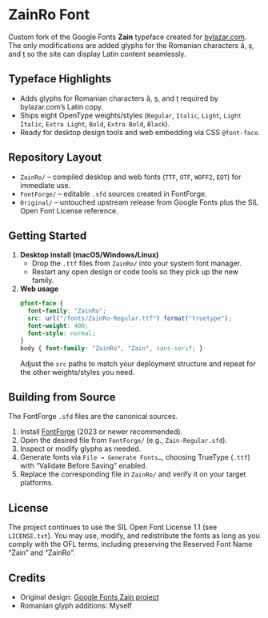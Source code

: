 # ZainRo Font

Custom fork of the Google Fonts **Zain** typeface created for [bylazar.com](https://bylazar.com). The only modifications are added glyphs for the Romanian characters â, ș, and ț so the site can display Latin content seamlessly.

## Typeface Highlights
- Adds glyphs for Romanian characters â, ș, and ț required by bylazar.com’s Latin copy.
- Ships eight OpenType weights/styles (`Regular`, `Italic`, `Light`, `Light Italic`, `Extra Light`, `Bold`, `Extra Bold`, `Black`).
- Ready for desktop design tools and web embedding via CSS `@font-face`.

## Repository Layout
- `ZainRo/` – compiled desktop and web fonts (`TTF`, `OTF`, `WOFF2`, `EOT`) for immediate use.
- `FontForge/` – editable `.sfd` sources created in FontForge.
- `Original/` – untouched upstream release from Google Fonts plus the SIL Open Font License reference.

## Getting Started
1. **Desktop install (macOS/Windows/Linux)**  
   - Drop the `.ttf` files from `ZainRo/` into your system font manager.  
   - Restart any open design or code tools so they pick up the new family.
2. **Web usage**  
   ```css
   @font-face {
     font-family: "ZainRo";
     src: url("/fonts/ZainRo-Regular.ttf") format("truetype");
     font-weight: 400;
     font-style: normal;
   }
   body { font-family: "ZainRo", "Zain", sans-serif; }
   ```
   Adjust the `src` paths to match your deployment structure and repeat for the other weights/styles you need.

## Building from Source
The FontForge `.sfd` files are the canonical sources.
1. Install [FontForge](https://fontforge.org) (2023 or newer recommended).  
2. Open the desired file from `FontForge/` (e.g., `Zain-Regular.sfd`).  
3. Inspect or modify glyphs as needed.  
4. Generate fonts via `File → Generate Fonts…`, choosing TrueType (`.ttf`) with “Validate Before Saving” enabled.  
5. Replace the corresponding file in `ZainRo/` and verify it on your target platforms.

## License
The project continues to use the SIL Open Font License 1.1 (see `LICENSE.txt`). You may use, modify, and redistribute the fonts as long as you comply with the OFL terms, including preserving the Reserved Font Name “Zain” and “ZainRo”.

## Credits
- Original design: [Google Fonts Zain project](https://github.com/googlefonts/zain)
- Romanian glyph additions: Myself
